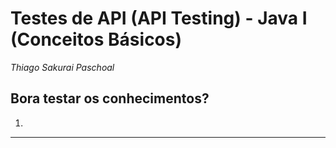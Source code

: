 # **Testes de API (API Testing) - Java I (Conceitos Básicos)**

*Thiago Sakurai Paschoal*

## **Bora testar os conhecimentos?**


1. 

------
